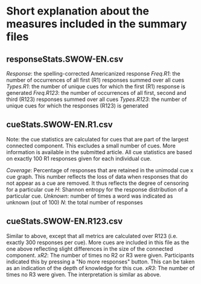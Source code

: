 # Short explanation about the measures included in the summary files

## responseStats.SWOW-EN.csv
*Response*: the spelling-corrected Americanized response
*Freq.R1*: the number of occurrences of all first (R1) responses summed over all cues 
*Types.R1*: the number of unique cues for which the first (R1) response is generated
*Freq.R123*: the number of occurrences of all first, second and third (R123) responses summed over all cues 
*Types.R123*: the number of unique cues for which the responses (R123) is generated

## cueStats.SWOW-EN.R1.csv
Note: the cue statistics are calculated for cues that are part of the largest connected component.
This excludes a small number of cues. More information is available in the submitted article.
All cue statistics are based on exactly 100 R1 responses given for each individual cue.

*Coverage*: Percentage of responses that are retained in the unimodal cue x cue graph. This number reflects the loss of 
data when responses that do not appear as a cue are removed. It thus reflects the degree of censoring for a particular cue
*H*: Shannon entropy for the response distribution of a particular cue.
*Unknown*: number of times a word was indicated as unknown (out of 100)
*N*: the total number of responses

## cueStats.SWOW-EN.R123.csv
Similar to above, except that all metrics are calculated over R123 (i.e. exactly 300 responses per cue).
More cues are included in this file as the one above reflecting slight differences in the size of the connected component.
*xR2*: The number of times no R2 or R3 were given. Participants indicated this by pressing a "No more responses" button. This can be taken as an indication of the depth of knowledge for this cue.
*xR3*: The number of times no R3 were given. The interpretation is similar as above.